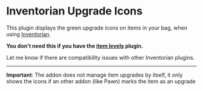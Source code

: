 # Inventorian Upgrade Icons


This plugin displays the green upgrade icons on items in your bag, when using [Inventorian](https://www.curseforge.com/wow/addons/inventorian).

**You don't need this if you have the [item levels](https://www.curseforge.com/wow/addons/inventorian-itemlevels) plugin.**

Let me know if there are compatibility issues with other Inventorian plugins.

--------

**Important**: The addon does not manage item upgrades by itself, it only shows the icons if an other addon (like Pawn) marks the item as an upgrade